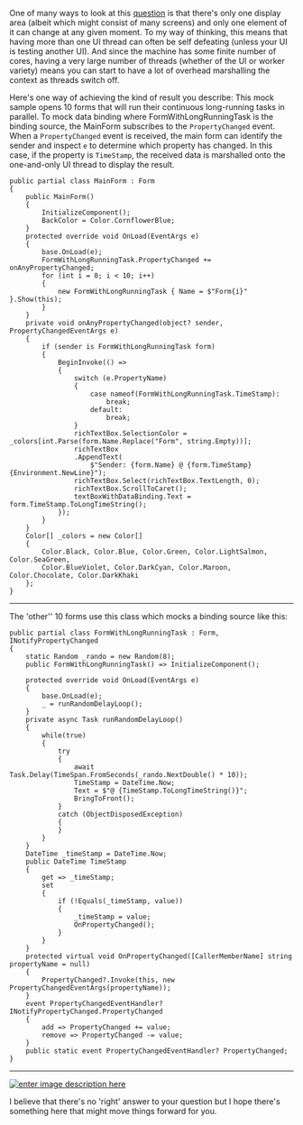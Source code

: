 One of many ways to look at this [question](https://stackoverflow.com/q/74798238/5438626) is that there's only one display area (albeit which might consist of many screens) and only one element of it can change at any given moment. To my way of thinking, this means that having more than one UI thread can often be self defeating (unless your UI is testing another UI). And since the machine has some finite number of cores, having a very large number of threads (whether of the UI or worker variety) means you can start to have a lot of overhead marshalling the context as threads switch off.

Here's one way of achieving the kind of result you describe: This mock sample opens 10 forms that will run their continuous long-running tasks in parallel. To mock data binding where FormWithLongRunningTask is the binding source, the MainForm subscribes to the `PropertyChanged` event. When a `PropertyChanged` event is received, the main form can identify the sender and inspect `e` to determine which property has changed. In this case, if the property is `TimeStamp`, the received data is marshalled onto the one-and-only UI thread to display the result.

    public partial class MainForm : Form
    {
        public MainForm()
        {
            InitializeComponent();
            BackColor = Color.CornflowerBlue;
        }
        protected override void OnLoad(EventArgs e)
        {
            base.OnLoad(e);
            FormWithLongRunningTask.PropertyChanged += onAnyPropertyChanged;
            for (int i = 0; i < 10; i++)
            {
                new FormWithLongRunningTask { Name = $"Form{i}" }.Show(this);
            }
        }
        private void onAnyPropertyChanged(object? sender, PropertyChangedEventArgs e)
        {
            if (sender is FormWithLongRunningTask form)
            {
                BeginInvoke(() =>
                {
                    switch (e.PropertyName)
                    {
                        case nameof(FormWithLongRunningTask.TimeStamp):
                            break;
                        default:
                            break;
                    }
                    richTextBox.SelectionColor = _colors[int.Parse(form.Name.Replace("Form", string.Empty))];
                    richTextBox
                    .AppendText(
                        $"Sender: {form.Name} @ {form.TimeStamp}{Environment.NewLine}");
                    richTextBox.Select(richTextBox.TextLength, 0);
                    richTextBox.ScrollToCaret();
                    textBoxWithDataBinding.Text = form.TimeStamp.ToLongTimeString();
                });
            }
        }
        Color[] _colors = new Color[]
        {
            Color.Black, Color.Blue, Color.Green, Color.LightSalmon, Color.SeaGreen,
            Color.BlueViolet, Color.DarkCyan, Color.Maroon, Color.Chocolate, Color.DarkKhaki
        };
    }
***

The 'other'' 10 forms use this class which mocks a binding source like this:

    public partial class FormWithLongRunningTask : Form, INotifyPropertyChanged
    {
        static Random _rando = new Random(8);
        public FormWithLongRunningTask() => InitializeComponent();

        protected override void OnLoad(EventArgs e)
        {
            base.OnLoad(e);
            _ = runRandomDelayLoop();
        }
        private async Task runRandomDelayLoop()
        {
            while(true)
            {
                try
                {
                    await Task.Delay(TimeSpan.FromSeconds(_rando.NextDouble() * 10));
                    TimeStamp = DateTime.Now;
                    Text = $"@ {TimeStamp.ToLongTimeString()}";
                    BringToFront();
                }
                catch (ObjectDisposedException)
                {
                }
            }
        }
        DateTime _timeStamp = DateTime.Now;
        public DateTime TimeStamp
        {
            get => _timeStamp;
            set
            {
                if (!Equals(_timeStamp, value))
                {
                    _timeStamp = value;
                    OnPropertyChanged();
                }
            }
        }
        protected virtual void OnPropertyChanged([CallerMemberName] string propertyName = null)
        {
            PropertyChanged?.Invoke(this, new PropertyChangedEventArgs(propertyName));
        }
        event PropertyChangedEventHandler? INotifyPropertyChanged.PropertyChanged
        {
            add => PropertyChanged += value;
            remove => PropertyChanged -= value;
        }
        public static event PropertyChangedEventHandler? PropertyChanged;
    }
***

[![enter image description here][1]][1]

I believe that there's no 'right' answer to your question but I hope there's something here that might move things forward for you.


  [1]: https://i.stack.imgur.com/Cahr7.png
